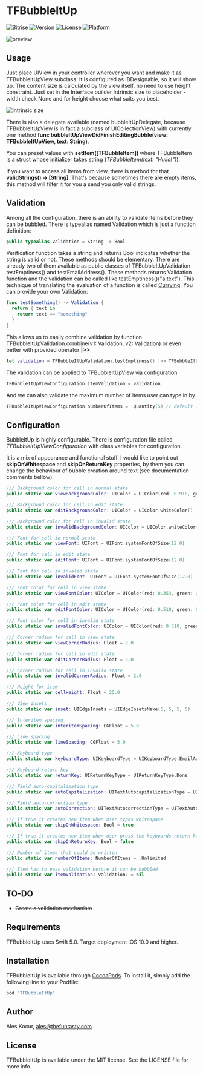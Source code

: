 # TFBubbleItUp

[![Bitrise](https://img.shields.io/bitrise/eb8c0b3c0b613d79.svg?token=AAUVkA214GsdURMfg3pKEA)](https://app.bitrise.io/app/eb8c0b3c0b613d79#/builds)
[![Version](https://img.shields.io/cocoapods/v/TFBubbleItUp.svg?style=flat)](http://cocoapods.org/pods/TFBubbleItUp)
[![License](https://img.shields.io/cocoapods/l/TFBubbleItUp.svg?style=flat)](http://cocoapods.org/pods/TFBubbleItUp)
[![Platform](https://img.shields.io/cocoapods/p/TFBubbleItUp.svg?style=flat)](http://cocoapods.org/pods/TFBubbleItUp)

![preview](https://raw.githubusercontent.com/thefuntasty/TFBubbleItUp/master/preview.gif)

## Usage

Just place UIView in your controller wherever you want and make it as TFBubbleItUpView subclass. It is configured as IBDesignable, so it will show up. The content size is calculated by the view itself, no need to use height constraint. Just set in the Interface builder Intrinsic size to placeholder - width check None and for height choose what suits you best.

![Intrinsic size](https://github.com/thefuntasty/TFBubbleItUp/blob/master/intrinsic-size.png)

There is also a delegate available (named bubbleItUpDelegate, because TFBubbleItUpView is in fact a subclass of UICollectionView) with currently one method **func bubbleItUpViewDidFinishEditingBubble(view: TFBubbleItUpView, text: String)**. 

You can preset values with **setItem([TFBubbleItem])** where TFBubbleItem is a struct whose initializer takes string (*TFBubbleItem(text: "Hullo!")*).

If you want to access all items from view, there is method for that **validStrings() -> [String]**. That's because sometimes there are empty items, this method will filter it for you a send you only valid strings.

## Validation
Among all the configuration, there is an ability to validate items before they can be bubbled. There is typealias named Validation which is just a function definition:

```swift
public typealias Validation = String -> Bool
```

Verification function takes a string and returns Bool indicates whether the string is valid or not. These methods should be elementary. There are already two of them available as public classes of TFBubbleItUpValidation - testEmptiness() and testEmailAddress(). These methods returns Validation function and the validation can be called like testEmptiness()("a text"). This technique of translating the evaluation of a function is called [Currying](https://en.wikipedia.org/wiki/Currying). You can provide your own Validation:

```swift
func testSomething() -> Validation {
  return { text in
    return text == "something"
  }
}
```

This allows us to easily combine validation by function TFBubbleItUpValidation.combine(v1: Validation, v2: Validation) or even better with provided operator **|>>** 

```swift
let validation = TFBubbleItUpValidation.testEmptiness() |>> TFBubbleItUpValidation.testEmailAddress()
```

The validation can be applied to TFBubbleItUpView via configuration

```swift
TFBubbleItUpViewConfiguration.itemValidation = validation
```

And we can also validate the maximum number of items user can type in by

```swift
TFBubbleItUpViewConfiguration.numberOfItems = .Quantity(5) // default .Unlimited
```

## Configuration

BubbleItUp is highly configurable. There is configuration file called *TFBubbleItUpViewConfiguration* with class variables for configuration.

It is a mix of appearance and functional stuff. I would like to point out **skipOnWhitespace** and **skipOnReturnKey** properties, by them you can change the behaviour of bubble creation around text (see documentation comments bellow). 

```swift
/// Background color for cell in normal state
public static var viewBackgroundColor: UIColor = UIColor(red: 0.918, green: 0.933, blue: 0.949, alpha: 1.00)

/// Background color for cell in edit state
public static var editBackgroundColor: UIColor = UIColor.whiteColor()

/// Background color for cell in invalid state
public static var invalidBackgroundColor: UIColor = UIColor.whiteColor()

/// Font for cell in normal state
public static var viewFont: UIFont = UIFont.systemFontOfSize(12.0)

/// Font for cell in edit state
public static var editFont: UIFont = UIFont.systemFontOfSize(12.0)

/// Font for cell in invalid state
public static var invalidFont: UIFont = UIFont.systemFontOfSize(12.0)

/// Font color for cell in view state
public static var viewFontColor: UIColor = UIColor(red: 0.353, green: 0.388, blue: 0.431, alpha: 1.00)

/// Font color for cell in edit state
public static var editFontColor: UIColor = UIColor(red: 0.510, green: 0.553, blue: 0.596, alpha: 1.00)

/// Font color for cell in invalid state
public static var invalidFontColor: UIColor = UIColor(red: 0.510, green: 0.553, blue: 0.596, alpha: 1.00)

/// Corner radius for cell in view state
public static var viewCornerRadius: Float = 2.0

/// Corner radius for cell in edit state
public static var editCornerRadius: Float = 2.0

/// Corner radius for cell in invalid state
public static var invalidCornerRadius: Float = 2.0

/// Height for item
public static var cellHeight: Float = 25.0

/// View insets
public static var inset: UIEdgeInsets = UIEdgeInsetsMake(5, 5, 5, 5)

/// Interitem spacing
public static var interitemSpacing: CGFloat = 5.0

/// Line spacing
public static var lineSpacing: CGFloat = 5.0

/// Keyboard type
public static var keyboardType: UIKeyboardType = UIKeyboardType.EmailAddress

/// Keyboard return key
public static var returnKey: UIReturnKeyType = UIReturnKeyType.Done

/// Field auto-capitalization type
public static var autoCapitalization: UITextAutocapitalizationType = UITextAutocapitalizationType.None

/// Field auto-correction type
public static var autoCorrection: UITextAutocorrectionType = UITextAutocorrectionType.No

/// If true it creates new item when user types whitespace
public static var skipOnWhitespace: Bool = true

/// If true it creates new item when user press the keyboards return key. Otherwise resigns first responder
public static var skipOnReturnKey: Bool = false

/// Number of items that could be written
public static var numberOfItems: NumberOfItems = .Unlimited

/// Item has to pass validation before it can be bubbled
public static var itemValidation: Validation? = nil
```

## TO-DO

- ~~Create a validation mechanism~~

## Requirements

TFBubbleItUp uses Swift 5.0. Target deployment iOS 10.0 and higher.

## Installation

TFBubbleItUp is available through [CocoaPods](http://cocoapods.org). To install
it, simply add the following line to your Podfile:

```ruby
pod "TFBubbleItUp"
```

## Author

Ales Kocur, ales@thefuntasty.com

## License

TFBubbleItUp is available under the MIT license. See the LICENSE file for more info.
